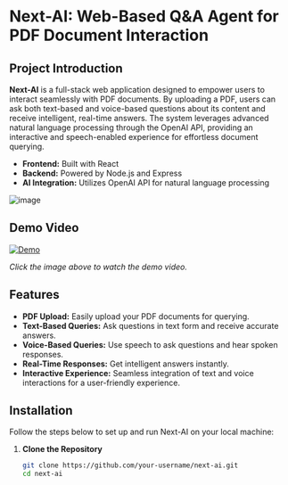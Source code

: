 # Next-AI: Web-Based Q&A Agent for PDF Document Interaction

## Project Introduction

**Next-AI** is a full-stack web application designed to empower users to interact seamlessly with PDF documents. By uploading a PDF, users can ask both text-based and voice-based questions about its content and receive intelligent, real-time answers. The system leverages advanced natural language processing through the OpenAI API, providing an interactive and speech-enabled experience for effortless document querying.

- **Frontend:** Built with React
- **Backend:** Powered by Node.js and Express
- **AI Integration:** Utilizes OpenAI API for natural language processing

![image](https://github.com/user-attachments/assets/f4008e96-2fc6-4deb-96a8-8cf1eafacea1)

## Demo Video

[![Demo](https://img.youtube.com/vi/qP7mNcAYNjk/0.jpg)](https://www.youtube.com/watch?v=qP7mNcAYNjk&t=11s)

*Click the image above to watch the demo video.*

## Features

- **PDF Upload:** Easily upload your PDF documents for querying.
- **Text-Based Queries:** Ask questions in text form and receive accurate answers.
- **Voice-Based Queries:** Use speech to ask questions and hear spoken responses.
- **Real-Time Responses:** Get intelligent answers instantly.
- **Interactive Experience:** Seamless integration of text and voice interactions for a user-friendly experience.

## Installation

Follow the steps below to set up and run Next-AI on your local machine:

1. **Clone the Repository**

   ```bash
   git clone https://github.com/your-username/next-ai.git
   cd next-ai
